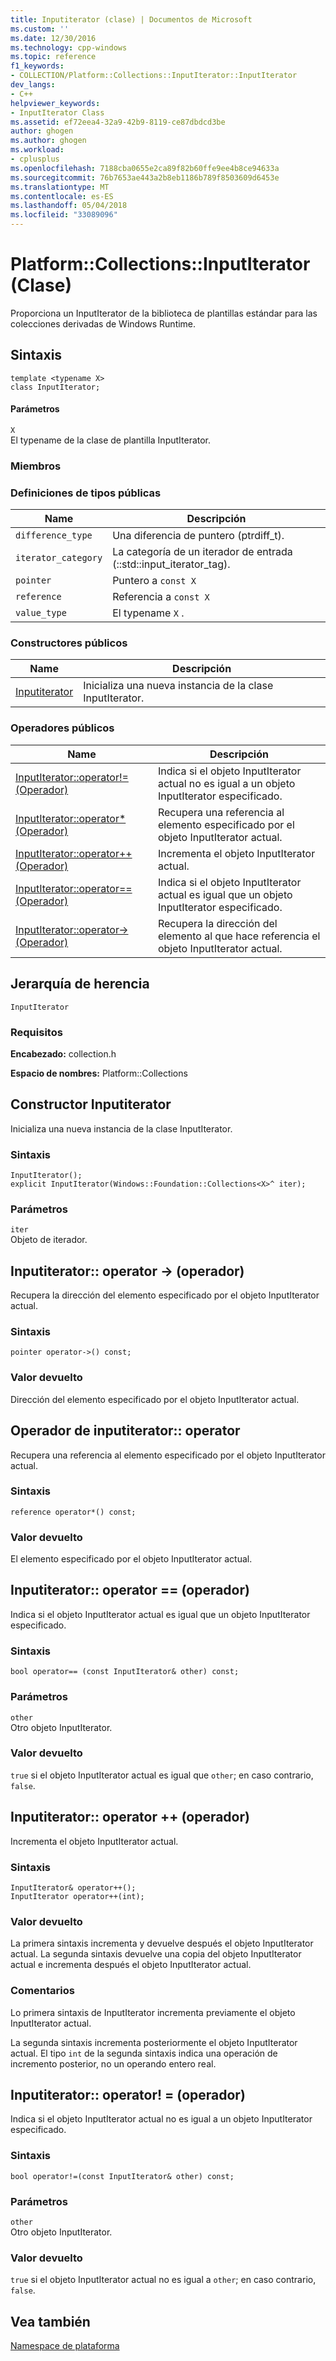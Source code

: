 ```yaml
---
title: Inputiterator (clase) | Documentos de Microsoft
ms.custom: ''
ms.date: 12/30/2016
ms.technology: cpp-windows
ms.topic: reference
f1_keywords:
- COLLECTION/Platform::Collections::InputIterator::InputIterator
dev_langs:
- C++
helpviewer_keywords:
- InputIterator Class
ms.assetid: ef72eea4-32a9-42b9-8119-ce87dbdcd3be
author: ghogen
ms.author: ghogen
ms.workload:
- cplusplus
ms.openlocfilehash: 7188cba0655e2ca89f82b60ffe9ee4b8ce94633a
ms.sourcegitcommit: 76b7653ae443a2b8eb1186b789f8503609d6453e
ms.translationtype: MT
ms.contentlocale: es-ES
ms.lasthandoff: 05/04/2018
ms.locfileid: "33089096"
---
```

# <a name="platformcollectionsinputiterator-class"></a>Platform::Collections::InputIterator (Clase)
Proporciona un InputIterator de la biblioteca de plantillas estándar para las colecciones derivadas de Windows Runtime.  
  
## <a name="syntax"></a>Sintaxis  
  
```  
template <typename X>  
class InputIterator;  
```  
  
#### <a name="parameters"></a>Parámetros  
 `X`  
 El typename de la clase de plantilla InputIterator.  
  
### <a name="members"></a>Miembros  
  
### <a name="public-typedefs"></a>Definiciones de tipos públicas  
  
|Name|Descripción|  
|----------|-----------------|  
|`difference_type`|Una diferencia de puntero (ptrdiff_t).|  
|`iterator_category`|La categoría de un iterador de entrada (::std::input_iterator_tag).|  
|`pointer`|Puntero a `const X`|  
|`reference`|Referencia a `const X`|  
|`value_type`|El typename `X` .|  
  
### <a name="public-constructors"></a>Constructores públicos  
  
|Name|Descripción|  
|----------|-----------------|  
|[Inputiterator](#ctor)|Inicializa una nueva instancia de la clase InputIterator.|  
  
### <a name="public-operators"></a>Operadores públicos  
  
|Name|Descripción|  
|----------|-----------------|  
|[InputIterator::operator!= (Operador)](#operator-inequality)|Indica si el objeto InputIterator actual no es igual a un objeto InputIterator especificado.|  
|[InputIterator::operator* (Operador)](#operator-decrement)|Recupera una referencia al elemento especificado por el objeto InputIterator actual.|  
|[InputIterator::operator++ (Operador)](#operator-increment)|Incrementa el objeto InputIterator actual.|  
|[InputIterator::operator== (Operador)](#operator-equality)|Indica si el objeto InputIterator actual es igual que un objeto InputIterator especificado.|  
|[InputIterator::operator-> (Operador)](#operator-arrow)|Recupera la dirección del elemento al que hace referencia el objeto InputIterator actual.|  
  
## <a name="inheritance-hierarchy"></a>Jerarquía de herencia  
 `InputIterator`  
  
### <a name="requirements"></a>Requisitos  
 **Encabezado:** collection.h  
  
 **Espacio de nombres:** Platform::Collections  

## <a name="ctor"></a>  Constructor Inputiterator
Inicializa una nueva instancia de la clase InputIterator.  
  
### <a name="syntax"></a>Sintaxis  
  
```  
InputIterator();  
explicit InputIterator(Windows::Foundation::Collections<X>^ iter);  
```  
  
### <a name="parameters"></a>Parámetros  
 `iter`  
 Objeto de iterador.  
  


## <a name="operator-arrow"></a>  Inputiterator:: operator -&gt; (operador)
Recupera la dirección del elemento especificado por el objeto InputIterator actual.  
  
### <a name="syntax"></a>Sintaxis  
  
```  
pointer operator->() const;  
```  
  
### <a name="return-value"></a>Valor devuelto  
 Dirección del elemento especificado por el objeto InputIterator actual.  
  


## <a name="operator-dereference"></a>  Operador de inputiterator:: operator
Recupera una referencia al elemento especificado por el objeto InputIterator actual.  
  
### <a name="syntax"></a>Sintaxis  
  
```  
reference operator*() const;  
```  
  
### <a name="return-value"></a>Valor devuelto  
 El elemento especificado por el objeto InputIterator actual.  
  


## <a name="operator-equality"></a>  Inputiterator:: operator == (operador)
Indica si el objeto InputIterator actual es igual que un objeto InputIterator especificado.  
  
### <a name="syntax"></a>Sintaxis  
  
```  
bool operator== (const InputIterator& other) const;  
```  
  
### <a name="parameters"></a>Parámetros  
 `other`  
 Otro objeto InputIterator.  
  
### <a name="return-value"></a>Valor devuelto  
 `true` si el objeto InputIterator actual es igual que `other`; en caso contrario, `false`.  
  


## <a name="operator-increment"></a>  Inputiterator:: operator ++ (operador)
Incrementa el objeto InputIterator actual.  
  
### <a name="syntax"></a>Sintaxis  
  
```    
InputIterator& operator++();   
InputIterator operator++(int);  
```  
  
### <a name="return-value"></a>Valor devuelto  
 La primera sintaxis incrementa y devuelve después el objeto InputIterator actual. La segunda sintaxis devuelve una copia del objeto InputIterator actual e incrementa después el objeto InputIterator actual.  
  
### <a name="remarks"></a>Comentarios  
 Lo primera sintaxis de InputIterator incrementa previamente el objeto InputIterator actual.  
  
 La segunda sintaxis incrementa posteriormente el objeto InputIterator actual. El tipo `int` de la segunda sintaxis indica una operación de incremento posterior, no un operando entero real.  
  


## <a name="operator-inequality"></a>  Inputiterator:: operator! = (operador)
Indica si el objeto InputIterator actual no es igual a un objeto InputIterator especificado.  
  
### <a name="syntax"></a>Sintaxis  
  
```  
bool operator!=(const InputIterator& other) const;  
```  
  
### <a name="parameters"></a>Parámetros  
 `other`  
 Otro objeto InputIterator.  
  
### <a name="return-value"></a>Valor devuelto  
 `true` si el objeto InputIterator actual no es igual a `other`; en caso contrario, `false`.   

  
## <a name="see-also"></a>Vea también  
 [Namespace de plataforma](platform-namespace-c-cx.md)